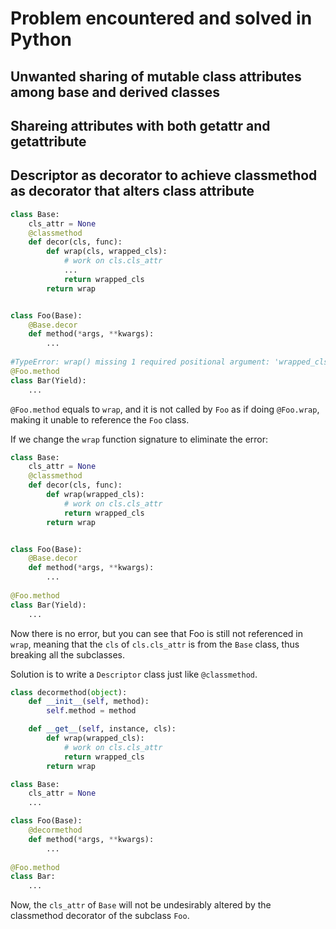 # Problem encountered and solved in Python

## Unwanted sharing of mutable class attributes among base and derived classes

## Shareing attributes with both getattr and getattribute 

## Descriptor as decorator to achieve classmethod as decorator that alters class attribute
```python
class Base:
    cls_attr = None
    @classmethod
    def decor(cls, func):
        def wrap(cls, wrapped_cls):
            # work on cls.cls_attr
            ...
            return wrapped_cls
        return wrap


class Foo(Base):
    @Base.decor
    def method(*args, **kwargs):
        ...
        
#TypeError: wrap() missing 1 required positional argument: 'wrapped_cls'
@Foo.method
class Bar(Yield):
    ...
```
`@Foo.method` equals to `wrap`, and it is not called by `Foo` as if doing `@Foo.wrap`,
making it unable to reference the `Foo` class.

If we change the `wrap` function signature to eliminate the error:
```python
class Base:
    cls_attr = None
    @classmethod
    def decor(cls, func):
        def wrap(wrapped_cls):
            # work on cls.cls_attr
            return wrapped_cls
        return wrap


class Foo(Base):
    @Base.decor
    def method(*args, **kwargs):
        ...
        
@Foo.method
class Bar(Yield):
    ...
```
Now there is no error, but you can see that Foo is still not referenced
in `wrap`, meaning that the `cls` of `cls.cls_attr` is from the `Base` class,
thus breaking all the subclasses.  

Solution is to write a `Descriptor` class just like `@classmethod`.
```python
class decormethod(object):
    def __init__(self, method):
        self.method = method

    def __get__(self, instance, cls):
        def wrap(wrapped_cls):
            # work on cls.cls_attr 
            return wrapped_cls
        return wrap

class Base:
    cls_attr = None
    ...

class Foo(Base):
    @decormethod
    def method(*args, **kwargs):
        ...
        
@Foo.method
class Bar:
    ...
```
Now, the `cls_attr` of `Base` will not be undesirably altered by the classmethod
decorator of the subclass `Foo`.
